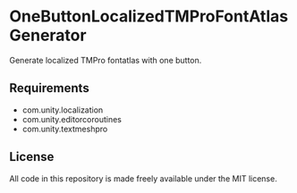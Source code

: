 # OneButtonLocalizedTMProFontAtlasGenerator
Generate localized TMPro fontatlas with one button.

## Requirements
* com.unity.localization
* com.unity.editorcoroutines
* com.unity.textmeshpro

## License
All code in this repository is made freely available under the MIT license.